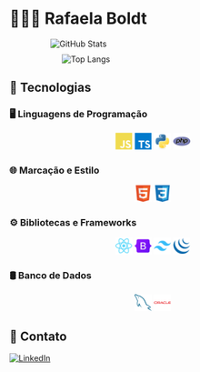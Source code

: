 # 👩🏻‍💻 Rafaela Boldt  

<div style="display: flex; flex-wrap: wrap; gap: 10px; justify-content: center;">
  <img alt="GitHub Stats" width="360" src="https://github-readme-stats.vercel.app/api?username=rafaelaboldt&show_icons=true&theme=dracula&include_all_commits=true&locale=pt-br">
  <img alt="Top Langs" width="320" src="https://github-readme-stats.vercel.app/api/top-langs/?username=rafaelaboldt&theme=dracula&layout=compact&custom_title=Tecnologias&langs_count=9">
</div>

## 🚀 Tecnologias  

### 🖥️ Linguagens de Programação
<p align="center">
  <img alt="JavaScript" height="30" src="https://raw.githubusercontent.com/devicons/devicon/master/icons/javascript/javascript-plain.svg">
  <img alt="TypeScript" height="30" src="https://raw.githubusercontent.com/devicons/devicon/master/icons/typescript/typescript-plain.svg">
  <img alt="Python" height="30" src="https://raw.githubusercontent.com/devicons/devicon/master/icons/python/python-original.svg">
  <img alt="PHP" height="30" src="https://raw.githubusercontent.com/devicons/devicon/master/icons/php/php-original.svg">
</p>

### 🌐 Marcação e Estilo
<p align="center">
  <img alt="HTML" height="30" src="https://raw.githubusercontent.com/devicons/devicon/master/icons/html5/html5-original.svg">
  <img alt="CSS" height="30" src="https://raw.githubusercontent.com/devicons/devicon/master/icons/css3/css3-original.svg">
</p>

### ⚙️ Bibliotecas e Frameworks
<p align="center">
  <img alt="React" height="30" src="https://raw.githubusercontent.com/devicons/devicon/master/icons/react/react-original.svg">
  <img alt="Bootstrap" height="30" src="https://raw.githubusercontent.com/devicons/devicon/master/icons/bootstrap/bootstrap-original.svg">
  <img alt="TailwindCSS" height="30" src="https://raw.githubusercontent.com/devicons/devicon/master/icons/tailwindcss/tailwindcss-original.svg">
  <img alt="jQuery" height="30" src="https://raw.githubusercontent.com/devicons/devicon/master/icons/jquery/jquery-original.svg">
</p>

### 🛢️ Banco de Dados
<p align="center">
  <img alt="MySQL" height="30" src="https://raw.githubusercontent.com/devicons/devicon/master/icons/mysql/mysql-original.svg">
  <img alt="Oracle" height="30" src="https://raw.githubusercontent.com/devicons/devicon/master/icons/oracle/oracle-original.svg">
</p>

## 📌 Contato  
[![LinkedIn](https://img.shields.io/badge/LinkedIn-0077B5?style=for-the-badge&logo=linkedin&logoColor=white)](https://www.linkedin.com/in/rafaela-boldt)
